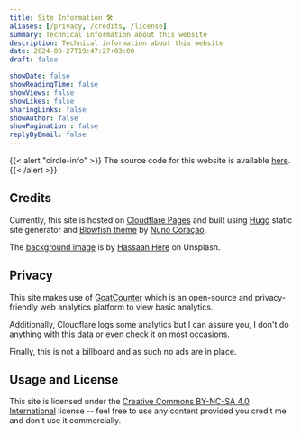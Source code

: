 ```yaml
---
title: Site Information 🛠️
aliases: [/privacy, /credits, /license]
summary: Technical information about this website
description: Technical information about this website
date: 2024-08-27T19:47:27+03:00
draft: false

showDate: false
showReadingTime: false
showViews: false
showLikes: false
sharingLinks: false
showAuthor: false
showPagination : false
replyByEmail: false
---
```


{{< alert "circle-info" >}}
The source code for this website is available [here](https://github.com/insidemordecai/insidemordecai.com).
{{< /alert >}}

## Credits 

Currently, this site is hosted on [Cloudflare Pages](https://pages.cloudflare.com/) and built using [Hugo](https://gohugo.io/) static site generator and [Blowfish theme](https://blowfish.page/) by [Nuno Coração](https://n9o.xyz/). 

The [background image](https://unsplash.com/photos/abstract-blue-shapes-appear-to-float-in-the-air-aVjegSvlFHk) is by [Hassaan Here](https://unsplash.com/@hassaanhre) on Unsplash.

## Privacy 

This site makes use of [GoatCounter](https://www.goatcounter.com/) which is an open-source and privacy-friendly web analytics platform to view basic analytics. 

Additionally, Cloudflare logs some analytics but I can assure you, I don't do anything with this data or even check it on most occasions.

Finally, this is not a billboard and as such no ads are in place.

## Usage and License 

This site is licensed under the [Creative Commons BY-NC-SA 4.0 International](https://creativecommons.org/licenses/by-nc-sa/4.0/) license -- feel free to use any content provided you credit me and don't use it commercially. 
